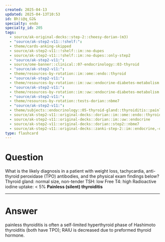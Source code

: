 ```yaml
---
created: 2025-04-13
updated: 2025-04-13T10:53
id: Bh)i@q_G2&
specialty: endo
specialty_id: 205
tags:
  - source/ak-original-decks::step-2::cheesy-dorian-(m3)
  - "source/ak-step2-v11::!shelf:": 
  - theme/cards-anking-skipped
  - source/ak-step2-v11::!shelf::im::no-dupes
  - source/ak-step2-v11::!shelf::im::no-dupes::only-step2
  - "source/ak-step2-v11:": 
  - source/ome-banner::clinical::07-endocrinology::03-thyroid
  - "source/ak-step2-v11:": 
  - theme/resources-by-rotation::im::ome::endo::thyroid
  - "source/ak-step2-v11:": 
  - theme/resources-by-rotation::im::uw::endocrine-diabetes-metabolism::endocrine-diabetes-metabolism-dorian
  - "source/ak-step2-v11:": 
  - theme/resources-by-rotation::im::uw::endocrine-diabetes-metabolism::endocrine-diabetes-metabolism-zanki
  - "source/ak-step2-v11:": 
  - theme/resources-by-rotation::tests-dorian::nbme7
  - "source/ak-step2-v11:": 
  - theme/subjects::endocrinology::05-thyroid-gland::thyroiditis::painless-thyroiditis
  - source/ak-step2-v11::original-decks::dorian::im::ome::endo::thyroid
  - source/ak-step2-v11::original-decks::dorian::im::uw::endocrine
  - source/ak-step2-v11::original-decks::dorian::step2::nbme7
  - source/ak-step2-v11::original-decks::zanki-step-2::im::endocrine,-diabetes,-&-metabolism"
type: flashcard
---
```


# Question
What is the likely diagnosis in a patient with weight loss, tachycardia, anti-thyroid peroxidase (TPO) antibodies, and the physical exam findings below?   Thyroid gland: normal size, non-tender TSH: low Free T4: high Radioactive iodine uptake: < 5%    **Painless (silent) thyroiditis**

---

# Answer
painless thyroiditis is often a self-limited hyperthyroid phase of Hashimoto thyroiditis (both have TPO); RAIU is decreased due to preformed thyroid hormone.